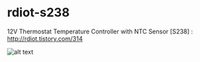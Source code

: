 # rdiot-s238
12V Thermostat Temperature Controller with NTC Sensor [S238] : http://rdiot.tistory.com/314

![alt text](http://cfile7.uf.tistory.com/image/262372425857E4C22CF85A)
